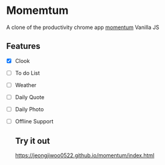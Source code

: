 # Momemtum

A clone of the productivity chrome app [momentum](https://chrome.google.com/webstore/search/momentum?hl=ko) Vanilla JS

## Features

- [x] Clook

- [ ] To do List

- [ ] Weather

- [ ] Daily Quote

- [ ] Daily Photo

- [ ] Offline Support

  

  ## Try it out

  

  https://jeongjiwoo0522.github.io/momentum/index.html


